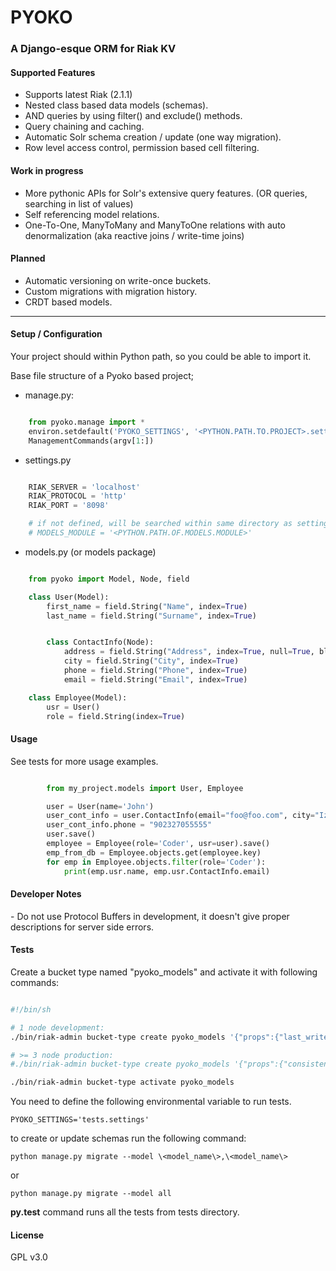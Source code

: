 # PYOKO #


### A Django-esque ORM for Riak KV  ###

#### Supported Features ####
- Supports latest Riak (2.1.1)
- Nested class based data models (schemas).
- AND queries by using filter() and exclude() methods.
- Query chaining and caching.
- Automatic Solr schema creation / update (one way migration).
- Row level access control, permission based cell filtering.

#### Work in progress ####
- More pythonic APIs for Solr's extensive query features. (OR queries, searching in list of values)
- Self referencing model relations.
- One-To-One, ManyToMany and ManyToOne relations with auto denormalization (aka reactive joins / write-time joins)

#### Planned ####
- Automatic versioning on write-once buckets.
- Custom migrations with migration history.
- CRDT based models.

---

#### Setup / Configuration ####

Your project should within Python path, so you could be able to import it.

Base file structure of a Pyoko based project;

- manage.py:

```python

    from pyoko.manage import *
    environ.setdefault('PYOKO_SETTINGS', '<PYTHON.PATH.TO.PROJECT>.settings')
    ManagementCommands(argv[1:])

```

- settings.py

```python

    RIAK_SERVER = 'localhost'
    RIAK_PROTOCOL = 'http'
    RIAK_PORT = '8098'

    # if not defined, will be searched within same directory as settings.py
    # MODELS_MODULE = '<PYTHON.PATH.OF.MODELS.MODULE>'

```


- models.py (or models package)

```python

    from pyoko import Model, Node, field

    class User(Model):
        first_name = field.String("Name", index=True)
        last_name = field.String("Surname", index=True)


        class ContactInfo(Node):
            address = field.String("Address", index=True, null=True, blank=True)
            city = field.String("City", index=True)
            phone = field.String("Phone", index=True)
            email = field.String("Email", index=True)

    class Employee(Model):
        usr = User()
        role = field.String(index=True)

```

#### Usage ####

See tests for more usage examples.

```python

        from my_project.models import User, Employee

        user = User(name='John')
        user_cont_info = user.ContactInfo(email="foo@foo.com", city="Izmir")
        user_cont_info.phone = "902327055555"
        user.save()
        employee = Employee(role='Coder', usr=user).save()
        emp_from_db = Employee.objects.get(employee.key)
        for emp in Employee.objects.filter(role='Coder'):
            print(emp.usr.name, emp.usr.ContactInfo.email)

```

#### Developer Notes ####

\- Do not use Protocol Buffers in development, it doesn't give proper descriptions for server side errors.


#### Tests ####

Create a bucket type named "pyoko_models" and activate it with following commands:

```bash

#!/bin/sh

# 1 node development:
./bin/riak-admin bucket-type create pyoko_models '{"props":{"last_write_wins":true, "allow_mult":false, "n_val":1}}'

# >= 3 node production:
#./bin/riak-admin bucket-type create pyoko_models '{"props":{"consistent":true}}'

./bin/riak-admin bucket-type activate pyoko_models

```
You need to define the following environmental variable to run tests.

`PYOKO_SETTINGS='tests.settings'`

to create or update schemas run the following command:

` python manage.py migrate --model \<model_name\>,\<model_name\> `

or

` python manage.py migrate --model all `

**py.test** command runs all the tests from tests directory.

#### License ####

GPL v3.0
